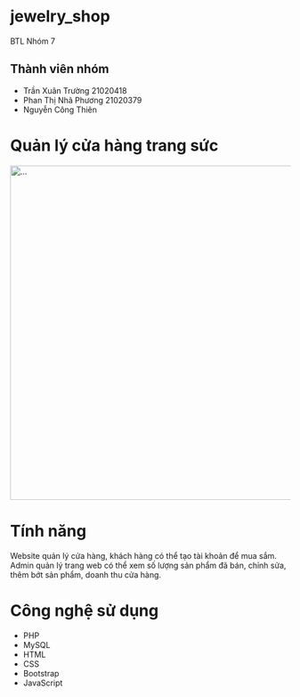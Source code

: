 # jewelry_shop
BTL Nhóm 7
## Thành viên nhóm
* Trần Xuân Trường 21020418
* Phan Thị Nhã Phương 21020379
* Nguyễn Công Thiên 

# Quản lý cửa hàng trang sức
<img src="https://user-images.githubusercontent.com/100185886/206214170-dc65f0dd-9836-457c-a65a-f62119e1a765.png" alt="..." width="600">

# Tính năng
Website quản lý cửa hàng, khách hàng có thể tạo tài khoản để mua sắm. Admin quản lý trang web có thể xem số lượng sản phẩm đã bán, chỉnh sửa, thêm bớt sản phẩm, doanh thu cửa hàng.

# Công nghệ sử dụng
* PHP
* MySQL
* HTML
* CSS
* Bootstrap
* JavaScript

